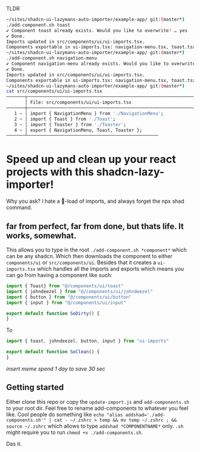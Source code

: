 TLDR
```bash
~/sites/shadcn-ui-lazymans-auto-importer/example-app/ git:(master*)
./add-component.sh toast                                                                                                               0:20
✔ Component toast already exists. Would you like to overwrite? … yes
✔ Done.
Imports updated in src/components/ui/ui-imports.tsx.
Components exportable in ui-imports.tsx: navigation-menu.tsx, toast.tsx, toaster.tsx
~/sites/shadcn-ui-lazymans-auto-importer/example-app/ git:(master*)
./add-component.sh navigation-menu                                                                                                     0:20
✔ Component navigation-menu already exists. Would you like to overwrite? … yes
✔ Done.
Imports updated in src/components/ui/ui-imports.tsx.
Components exportable in ui-imports.tsx: navigation-menu.tsx, toast.tsx, toaster.tsx
~/sites/shadcn-ui-lazymans-auto-importer/example-app/ git:(master*)
cat src/components/ui/ui-imports.tsx                                                                                                   0:21
───────┬────────────────────────────────────────────────────────────────────────────────────────────────────────────────────────────────────
       │ File: src/components/ui/ui-imports.tsx
───────┼────────────────────────────────────────────────────────────────────────────────────────────────────────────────────────────────────
   1 ~ │ import { NavigationMenu } from './NavigationMenu';
   2 ~ │ import { Toast } from './Toast';
   3 ~ │ import { Toaster } from './Toaster';
   4 ~ │ export { NavigationMenu, Toast, Toaster };
───────┴─────────────────────────────────────────────────
```

# Speed up and clean up your react projects with this shadcn-lazy-importer!

Why you ask? I hate a 💩-load of imports, and always forget the npx shad command.

## far from perfect, far from done, but thats life. It works, somewhat.

This allows you to type in the root `./add-component.sh *component*` which can be any shadcn. Which then downloads the component to either `components/ui` or `src/components/ui`. Besides that it creates a `ui-imports.tsx` which handles all the imports and exports which means you can go from having a component like such:
```js
import { Toast} from "@/components/ui/toast"
import { johndeezel } from "@/components/ui/johndeezel"
import { button } from "@/components/ui/button"
import { input } from "@/components/ui/input"

export default function SoDirty() {
}
```
To
```js
import { toast, johndeezel, button, input } from "ui-imports"

export default function SoClean() {
}
```

*insert meme spend 1 day to save 30 sec*

## Getting started

Either clone this repo or copy the `update-import.js` and `add-components.sh` to your root dir. Feel free to rename add-components to whatever you feel like. Cool people do something like `echo "alias addshad='./add-components.sh'" | cat - ~/.zshrc > temp && mv temp ~/.zshrc ; && source ~/.zshrc` which allows to type `addshad *COMPONENTNAME*` only. `.sh` might require you to run `chmod +x ./add-components.sh`.

Das it.
